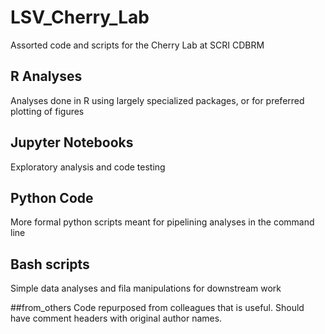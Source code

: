 # LSV_Cherry_Lab

Assorted code and scripts for the Cherry Lab at SCRI CDBRM


## R Analyses
Analyses done in R using largely specialized packages, or for preferred plotting of figures

## Jupyter Notebooks
Exploratory analysis and code testing

## Python Code
More formal python scripts meant for pipelining analyses in the command line

## Bash scripts
Simple data analyses and fila manipulations for downstream work

##from_others
Code repurposed from colleagues that is useful. Should have comment headers with original author names.
